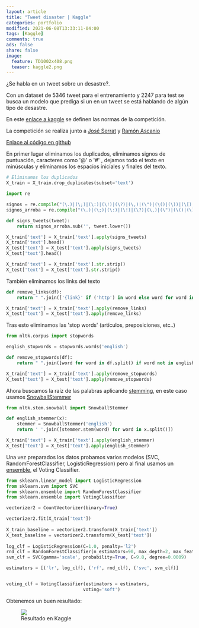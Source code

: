 ```yaml
---
layout: article
title: "Tweet disaster | Kaggle"
categories: portfolio
modified: 2021-06-08T13:33:11-04:00
tags: [Kaggle]
comments: true
ads: false
share: false
image:
  feature: TD1002x408.png
  teaser: kaggle2.png
---
```


¿Se habla en un tweet sobre un desastre?.

Con un dataset de 5346 tweet para el entrenamiento y 2247 para test se busca
un modelo que prediga si un en un tweet se está hablando de algún tipo de desastre.  

En este [enlace a kaggle](https://www.kaggle.com/c/the-bridge-nlp/overview) se definen las normas de la competición.

La competición se realiza junto a [José Serrat](https://www.linkedin.com/in/joseserrat/) y [Ramón Ascanio](https://www.linkedin.com/in/ram%C3%B3n-ascanio-armada-78196a176/) 

[Enlace al código en github](https://github.com/FcoJavierMelo/my_projects/tree/main/Kaggle-Tweet%20Disaster)

En primer lugar eliminamos los duplicados, eliminamos signos de puntuación, caracteres como '@' o '#'
, dejamos todo el texto en minúsculas y eliminamos los espacios iniciales y finales del texto.

```python 
# Eliminamos los duplicados
X_train = X_train.drop_duplicates(subset='text')

import re

signos = re.compile("(\.)|(\;)|(\:)|(\!)|(\?)|(\,)|(\")|(\()|(\))|(\[)|(\])|(\d+)|(\>)|(\=)|(\<)")
signos_arroba = re.compile("(\.)|(\;)|(\:)|(\!)|(\?)|(\,)|(\")|(\()|(\))|(\[)|(\])|(\d+)|(\>)|(\=)|(\<)|(\@)|(\#)")

def signs_tweets(tweet):
    return signos_arroba.sub('', tweet.lower())

X_train['text'] = X_train['text'].apply(signs_tweets)
X_train['text'].head()
X_test['text'] = X_test['text'].apply(signs_tweets)
X_test['text'].head()

X_train['text'] = X_train['text'].str.strip()
X_test['text'] = X_test['text'].str.strip()
```

También eliminamos los links del texto

```python 
def remove_links(df):
    return " ".join(['{link}' if ('http') in word else word for word in df.split()])

X_train['text'] = X_train['text'].apply(remove_links)
X_test['text'] = X_test['text'].apply(remove_links)
```

Tras esto eliminamos las 'stop words' (artículos, preposiciones, etc..)

```python 
from nltk.corpus import stopwords

english_stopwords = stopwords.words('english')

def remove_stopwords(df):
    return " ".join([word for word in df.split() if word not in english_stopwords])

X_train['text'] = X_train['text'].apply(remove_stopwords)
X_test['text'] = X_test['text'].apply(remove_stopwords)
```

Ahora buscamos la raíz de las palabras aplicando [stemming](https://es.wikipedia.org/wiki/Stemming), en este caso usamos
[SnowballStemmer](https://www.geeksforgeeks.org/snowball-stemmer-nlp/)

```python 
from nltk.stem.snowball import SnowballStemmer

def english_stemmer(x):
    stemmer = SnowballStemmer('english')
    return ' '.join([stemmer.stem(word) for word in x.split()])

X_train['text'] = X_train['text'].apply(english_stemmer)
X_test['text'] = X_test['text'].apply(english_stemmer)
```

Una vez preparados los datos probamos varios modelos (SVC, RandomForestClassifier, LogisticRegression) pero al final
usamos un [ensemble](https://www.iartificial.net/ensembles-voting-bagging-boosting-stacking/), el Voting Classifier.
 
```python 
from sklearn.linear_model import LogisticRegression
from sklearn.svm import SVC
from sklearn.ensemble import RandomForestClassifier
from sklearn.ensemble import VotingClassifier

vectorizer2 = CountVectorizer(binary=True)

vectorizer2.fit(X_train['text'])
               
X_train_baseline = vectorizer2.transform(X_train['text'])
X_test_baseline = vectorizer2.transform(X_test['text'])
                
log_clf = LogisticRegression(C=1.0, penalty='l2')
rnd_clf = RandomForestClassifier(n_estimators=90, max_depth=2, max_features=2)
svm_clf = SVC(gamma='scale', probability=True, C=9.8, degree=0.0009)

estimators = [('lr', log_clf), ('rf', rnd_clf), ('svc', svm_clf)]


voting_clf = VotingClassifier(estimators = estimators,
                             voting='soft')
```

Obtenemos un buen resultado:

<figure>
	<img src="{{ site.url }}/images/TD1.png">
	<figcaption>Resultado en Kaggle</figcaption>
</figure>
 


